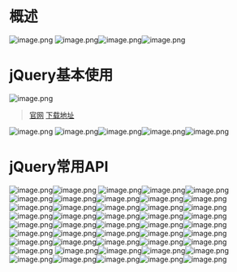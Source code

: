 # 概述
![image.png](https://cdn.nlark.com/yuque/0/2022/png/26314652/1669785834721-48cd59b7-06fa-4a53-8dfc-91cfd666dd00.png#averageHue=%23f4f6f3&clientId=uf4a41495-39fd-4&crop=0&crop=0&crop=1&crop=1&from=paste&height=430&id=u0f3e6fcd&margin=%5Bobject%20Object%5D&name=image.png&originHeight=860&originWidth=1560&originalType=binary&ratio=1&rotation=0&showTitle=false&size=371332&status=done&style=none&taskId=u4e74f319-261a-4f1b-a49c-364aeecfaa8&title=&width=780)
![image.png](https://cdn.nlark.com/yuque/0/2022/png/26314652/1669786010410-4989226e-39b6-4ec8-8963-ed66f6831398.png#averageHue=%23f6f8f5&clientId=ub8e1880c-aac6-4&crop=0&crop=0&crop=1&crop=1&from=paste&height=381&id=u7de9f70e&margin=%5Bobject%20Object%5D&name=image.png&originHeight=762&originWidth=1466&originalType=binary&ratio=1&rotation=0&showTitle=false&size=404790&status=done&style=none&taskId=u8b1581b9-d1dc-4d9c-89e8-9c22504a325&title=&width=733)![image.png](https://cdn.nlark.com/yuque/0/2022/png/26314652/1669786034986-5365a1d1-ba9b-4bd9-bfa3-de9026629fa5.png#averageHue=%23f8faf7&clientId=ub8e1880c-aac6-4&crop=0&crop=0&crop=1&crop=1&from=paste&height=354&id=u9feb7801&margin=%5Bobject%20Object%5D&name=image.png&originHeight=708&originWidth=1418&originalType=binary&ratio=1&rotation=0&showTitle=false&size=258325&status=done&style=none&taskId=u5b38c2da-df94-4dbf-a16d-7211d6a550b&title=&width=709)![image.png](https://cdn.nlark.com/yuque/0/2022/png/26314652/1669786087036-8a54b884-9a85-4897-b58c-f26b3bb81b41.png#averageHue=%23f5f7f4&clientId=ub8e1880c-aac6-4&crop=0&crop=0&crop=1&crop=1&from=paste&height=325&id=u6534d745&margin=%5Bobject%20Object%5D&name=image.png&originHeight=650&originWidth=1302&originalType=binary&ratio=1&rotation=0&showTitle=false&size=200416&status=done&style=none&taskId=u67b429f0-2f6e-45d4-a234-f04b9bd4199&title=&width=651)
# jQuery基本使用
![image.png](https://cdn.nlark.com/yuque/0/2022/png/26314652/1669786131760-983a3736-4f6f-4907-a7fb-a4999d1fda1b.png#averageHue=%23f5f7f4&clientId=ub8e1880c-aac6-4&crop=0&crop=0&crop=1&crop=1&from=paste&height=142&id=u077207e9&margin=%5Bobject%20Object%5D&name=image.png&originHeight=284&originWidth=782&originalType=binary&ratio=1&rotation=0&showTitle=false&size=70903&status=done&style=none&taskId=u60bee5fa-11d5-42f4-af58-9527126d6c6&title=&width=391)
> [官网](https://jquery.com/) [下载地址](https://jquery.com/download/)

![image.png](https://cdn.nlark.com/yuque/0/2022/png/26314652/1669786243736-b2b6c521-c498-432a-b049-4e5fa68da1d1.png#averageHue=%239c892f&clientId=ub8e1880c-aac6-4&crop=0&crop=0&crop=1&crop=1&from=paste&height=759&id=ub594b3fb&margin=%5Bobject%20Object%5D&name=image.png&originHeight=1518&originWidth=2880&originalType=binary&ratio=1&rotation=0&showTitle=false&size=805815&status=done&style=none&taskId=ue27dd715-a959-4fb5-bc26-66794abd1f3&title=&width=1440)
![image.png](https://cdn.nlark.com/yuque/0/2022/png/26314652/1669786830255-37fd4298-e216-496c-a4d3-1f076dd313ae.png#averageHue=%23c2c6c4&clientId=ub8e1880c-aac6-4&crop=0&crop=0&crop=1&crop=1&from=paste&height=407&id=u71f5ba15&margin=%5Bobject%20Object%5D&name=image.png&originHeight=814&originWidth=1512&originalType=binary&ratio=1&rotation=0&showTitle=false&size=254199&status=done&style=none&taskId=uaa7cedc5-0bd0-4fa7-8ef7-2fb1cc46c46&title=&width=756)![image.png](https://cdn.nlark.com/yuque/0/2022/png/26314652/1669786991900-a63d69cb-32b7-4665-9669-5a78f9d7a421.png#averageHue=%23f4f6f3&clientId=ub8e1880c-aac6-4&crop=0&crop=0&crop=1&crop=1&from=paste&height=224&id=u315a8d75&margin=%5Bobject%20Object%5D&name=image.png&originHeight=448&originWidth=1516&originalType=binary&ratio=1&rotation=0&showTitle=false&size=164514&status=done&style=none&taskId=u9dae1574-495f-460f-9e30-54ec8922b6d&title=&width=758)![image.png](https://cdn.nlark.com/yuque/0/2022/png/26314652/1669787319721-77947539-207f-4f00-ac23-11c709a5be2f.png#averageHue=%23f2f4f1&clientId=ub8e1880c-aac6-4&crop=0&crop=0&crop=1&crop=1&from=paste&height=193&id=uf1b5aeac&margin=%5Bobject%20Object%5D&name=image.png&originHeight=386&originWidth=1310&originalType=binary&ratio=1&rotation=0&showTitle=false&size=148744&status=done&style=none&taskId=uef03c10c-2d79-4c19-9d40-e4a225cc0f1&title=&width=655)![image.png](https://cdn.nlark.com/yuque/0/2022/png/26314652/1669787661985-4586478e-9c5b-4235-a0e6-4fd383e072c8.png#averageHue=%23f5f7f4&clientId=ub8e1880c-aac6-4&crop=0&crop=0&crop=1&crop=1&from=paste&height=422&id=u892a67ec&margin=%5Bobject%20Object%5D&name=image.png&originHeight=844&originWidth=1622&originalType=binary&ratio=1&rotation=0&showTitle=false&size=253318&status=done&style=none&taskId=u1643e922-9a5e-4fcb-9b54-bbceb4b5922&title=&width=811)
# jQuery常用API
![image.png](https://cdn.nlark.com/yuque/0/2022/png/26314652/1669799589453-3474fca5-3940-4670-b818-058fac9693f0.png#averageHue=%23f6f8f5&clientId=u1055282d-30e9-4&crop=0&crop=0&crop=1&crop=1&from=paste&height=434&id=u60289e14&margin=%5Bobject%20Object%5D&name=image.png&originHeight=868&originWidth=1490&originalType=binary&ratio=1&rotation=0&showTitle=false&size=336847&status=done&style=none&taskId=u3ec50efa-026c-4849-b7b9-8ce7a4dbc31&title=&width=745)![image.png](https://cdn.nlark.com/yuque/0/2022/png/26314652/1669799626764-aaac7e6a-9773-4847-a17b-0d58b25fa821.png#averageHue=%23f7f9f6&clientId=u1055282d-30e9-4&crop=0&crop=0&crop=1&crop=1&from=paste&height=218&id=u2c97c1ff&margin=%5Bobject%20Object%5D&name=image.png&originHeight=436&originWidth=1520&originalType=binary&ratio=1&rotation=0&showTitle=false&size=222207&status=done&style=none&taskId=u0204c38f-d6bc-4892-9f4a-78abb12bfc8&title=&width=760)
![image.png](https://cdn.nlark.com/yuque/0/2022/png/26314652/1669799760888-37a9721f-09de-417f-b515-06e2e15d56b6.png#averageHue=%23f5faf8&clientId=u1055282d-30e9-4&crop=0&crop=0&crop=1&crop=1&from=paste&height=141&id=u7415644f&margin=%5Bobject%20Object%5D&name=image.png&originHeight=282&originWidth=950&originalType=binary&ratio=1&rotation=0&showTitle=false&size=38703&status=done&style=none&taskId=u5792a7ba-ee8f-44d6-ab66-a50cfe683f2&title=&width=475)![image.png](https://cdn.nlark.com/yuque/0/2022/png/26314652/1669799834916-15f34660-fc17-4a8b-ae39-841081ad240d.png#averageHue=%23f5f7f4&clientId=u1055282d-30e9-4&crop=0&crop=0&crop=1&crop=1&from=paste&height=239&id=u343c6617&margin=%5Bobject%20Object%5D&name=image.png&originHeight=478&originWidth=1478&originalType=binary&ratio=1&rotation=0&showTitle=false&size=148367&status=done&style=none&taskId=u8136dcec-98fc-4257-98bb-90769628a77&title=&width=739)![image.png](https://cdn.nlark.com/yuque/0/2022/png/26314652/1669799861878-7a231bc7-d03a-422a-a17b-e97461e2caf2.png#averageHue=%23f8faf7&clientId=u1055282d-30e9-4&crop=0&crop=0&crop=1&crop=1&from=paste&height=335&id=u508b991b&margin=%5Bobject%20Object%5D&name=image.png&originHeight=670&originWidth=1726&originalType=binary&ratio=1&rotation=0&showTitle=false&size=310423&status=done&style=none&taskId=u7fba24c2-9db1-4e5c-8ffd-efdb05c315e&title=&width=863)![image.png](https://cdn.nlark.com/yuque/0/2022/png/26314652/1669799931902-f2321760-ec64-411e-9d48-b9ad45aa4195.png#averageHue=%23f6f8f5&clientId=u1055282d-30e9-4&crop=0&crop=0&crop=1&crop=1&from=paste&height=394&id=u289668b2&margin=%5Bobject%20Object%5D&name=image.png&originHeight=788&originWidth=1500&originalType=binary&ratio=1&rotation=0&showTitle=false&size=503241&status=done&style=none&taskId=uc1be5cb4-d167-404e-9879-2afe45169c7&title=&width=750)![image.png](https://cdn.nlark.com/yuque/0/2022/png/26314652/1669806767663-6a2e344f-5470-492a-9df0-7abfd2122fe3.png#averageHue=%23f5f7f4&clientId=u2b07872d-a145-4&crop=0&crop=0&crop=1&crop=1&from=paste&height=405&id=u025a92bb&margin=%5Bobject%20Object%5D&name=image.png&originHeight=810&originWidth=1516&originalType=binary&ratio=1&rotation=0&showTitle=false&size=251702&status=done&style=none&taskId=u0af3f46c-c641-4590-9284-c4ef76ae858&title=&width=758)![image.png](https://cdn.nlark.com/yuque/0/2022/png/26314652/1669806849133-2ad5c360-4b59-4306-b432-45eebc084aae.png#averageHue=%23f8faf7&clientId=u2b07872d-a145-4&crop=0&crop=0&crop=1&crop=1&from=paste&height=407&id=u2b1672a8&margin=%5Bobject%20Object%5D&name=image.png&originHeight=814&originWidth=1546&originalType=binary&ratio=1&rotation=0&showTitle=false&size=156867&status=done&style=none&taskId=ue38baf8f-565e-445b-a50b-e7ecb8d9b71&title=&width=773)![image.png](https://cdn.nlark.com/yuque/0/2022/png/26314652/1669807134281-4845305b-ae0b-4bb1-bb12-a2b2940d3644.png#averageHue=%23eef0ed&clientId=u2b07872d-a145-4&crop=0&crop=0&crop=1&crop=1&from=paste&height=140&id=ua91f43e3&margin=%5Bobject%20Object%5D&name=image.png&originHeight=280&originWidth=1044&originalType=binary&ratio=1&rotation=0&showTitle=false&size=104594&status=done&style=none&taskId=uc14ca29e-9cd5-4a14-a668-2e3c8777979&title=&width=522)![image.png](https://cdn.nlark.com/yuque/0/2022/png/26314652/1669807174114-54a3b7eb-efce-40d1-808f-e89570c10cbe.png#averageHue=%23f7f9f6&clientId=u2b07872d-a145-4&crop=0&crop=0&crop=1&crop=1&from=paste&height=411&id=u747b0b39&margin=%5Bobject%20Object%5D&name=image.png&originHeight=822&originWidth=1402&originalType=binary&ratio=1&rotation=0&showTitle=false&size=242730&status=done&style=none&taskId=u7de9e9b4-780e-4ca9-9dbc-d03a199c2fe&title=&width=701)![image.png](https://cdn.nlark.com/yuque/0/2022/png/26314652/1669807296815-672e839f-de68-4965-b666-5982e30950bc.png#averageHue=%23f5f7f4&clientId=u2b07872d-a145-4&crop=0&crop=0&crop=1&crop=1&from=paste&height=394&id=u1ba396bd&margin=%5Bobject%20Object%5D&name=image.png&originHeight=788&originWidth=1534&originalType=binary&ratio=1&rotation=0&showTitle=false&size=259183&status=done&style=none&taskId=u28f0883f-a661-4719-8779-018bb2c6091&title=&width=767)![image.png](https://cdn.nlark.com/yuque/0/2022/png/26314652/1669807667363-1cbbae93-9674-4bcc-9cc7-29337c2fa7a3.png#averageHue=%23f4f6f3&clientId=u2b07872d-a145-4&crop=0&crop=0&crop=1&crop=1&from=paste&height=318&id=uf72976d7&margin=%5Bobject%20Object%5D&name=image.png&originHeight=636&originWidth=1478&originalType=binary&ratio=1&rotation=0&showTitle=false&size=226349&status=done&style=none&taskId=u714ca5b6-5a8c-4e04-8670-125b0ed4b51&title=&width=739)![image.png](https://cdn.nlark.com/yuque/0/2022/png/26314652/1669808553130-555d60b5-7416-4738-986a-868d64024c16.png#averageHue=%23f7f9f6&clientId=u2b07872d-a145-4&crop=0&crop=0&crop=1&crop=1&from=paste&height=235&id=u4ed18776&margin=%5Bobject%20Object%5D&name=image.png&originHeight=470&originWidth=1566&originalType=binary&ratio=1&rotation=0&showTitle=false&size=111558&status=done&style=none&taskId=ufe52c587-4736-4491-b1d1-29fce1644d9&title=&width=783)![image.png](https://cdn.nlark.com/yuque/0/2022/png/26314652/1669808679790-20db1449-dc40-4057-912c-99f15459f8b7.png#averageHue=%23f6f8f5&clientId=u2b07872d-a145-4&crop=0&crop=0&crop=1&crop=1&from=paste&height=384&id=u9f0ad6d3&margin=%5Bobject%20Object%5D&name=image.png&originHeight=768&originWidth=1568&originalType=binary&ratio=1&rotation=0&showTitle=false&size=211525&status=done&style=none&taskId=ue53037a3-87db-43f9-8f4b-11fc376d3d5&title=&width=784)![image.png](https://cdn.nlark.com/yuque/0/2022/png/26314652/1669808802830-6aefaf10-08a9-4ec4-83d1-6772092f7b25.png#averageHue=%23f5f7f4&clientId=u2b07872d-a145-4&crop=0&crop=0&crop=1&crop=1&from=paste&height=388&id=ued8e59a0&margin=%5Bobject%20Object%5D&name=image.png&originHeight=776&originWidth=1562&originalType=binary&ratio=1&rotation=0&showTitle=false&size=280523&status=done&style=none&taskId=uab803516-c99a-4fcc-865e-7bcb6381bcf&title=&width=781)![image.png](https://cdn.nlark.com/yuque/0/2022/png/26314652/1669808814470-8bc1cf39-e23e-4a52-8b66-994466d34b93.png#averageHue=%23f5f7f4&clientId=u2b07872d-a145-4&crop=0&crop=0&crop=1&crop=1&from=paste&height=339&id=u7bd84ad5&margin=%5Bobject%20Object%5D&name=image.png&originHeight=678&originWidth=1554&originalType=binary&ratio=1&rotation=0&showTitle=false&size=275112&status=done&style=none&taskId=u5ece2f4c-03fc-4df7-a747-dc591f30d2c&title=&width=777)![image.png](https://cdn.nlark.com/yuque/0/2022/png/26314652/1669808825950-23a39573-ca0f-4b5f-9ec1-858387524398.png#averageHue=%23f3f5f2&clientId=u2b07872d-a145-4&crop=0&crop=0&crop=1&crop=1&from=paste&height=275&id=u27b2ac8a&margin=%5Bobject%20Object%5D&name=image.png&originHeight=550&originWidth=1504&originalType=binary&ratio=1&rotation=0&showTitle=false&size=290041&status=done&style=none&taskId=u2bf3442f-e63b-44aa-b375-3ebb1416876&title=&width=752)![image.png](https://cdn.nlark.com/yuque/0/2022/png/26314652/1669808857302-48a977b6-6108-4f4f-8785-0fd36657e5ca.png#averageHue=%23f6f8f5&clientId=u2b07872d-a145-4&crop=0&crop=0&crop=1&crop=1&from=paste&height=331&id=ub2edc6fb&margin=%5Bobject%20Object%5D&name=image.png&originHeight=662&originWidth=1596&originalType=binary&ratio=1&rotation=0&showTitle=false&size=228357&status=done&style=none&taskId=u27245604-3ea0-43fd-8e24-4770fa5985f&title=&width=798)![image.png](https://cdn.nlark.com/yuque/0/2022/png/26314652/1669808958286-1409cc46-3242-4012-a225-0a500388e91a.png#averageHue=%23f6f8f5&clientId=u2b07872d-a145-4&crop=0&crop=0&crop=1&crop=1&from=paste&height=396&id=u6cd4e58f&margin=%5Bobject%20Object%5D&name=image.png&originHeight=792&originWidth=1528&originalType=binary&ratio=1&rotation=0&showTitle=false&size=332077&status=done&style=none&taskId=udddd30f5-95ba-4f23-add9-2d76428ce20&title=&width=764)![image.png](https://cdn.nlark.com/yuque/0/2022/png/26314652/1669809406676-aafdf82e-a2cb-4925-a974-29bead744969.png#averageHue=%23f3f5f3&clientId=u2b07872d-a145-4&crop=0&crop=0&crop=1&crop=1&from=paste&height=363&id=u191b03b9&margin=%5Bobject%20Object%5D&name=image.png&originHeight=726&originWidth=1468&originalType=binary&ratio=1&rotation=0&showTitle=false&size=150336&status=done&style=none&taskId=ue9a4d643-739c-4832-b2a3-73762faf58a&title=&width=734)![image.png](https://cdn.nlark.com/yuque/0/2022/png/26314652/1669809507495-c8227a95-caa2-4987-b1b7-0b4f1bcc1ab4.png#averageHue=%23f4f6f3&clientId=u2b07872d-a145-4&crop=0&crop=0&crop=1&crop=1&from=paste&height=342&id=u8d8a82fb&margin=%5Bobject%20Object%5D&name=image.png&originHeight=684&originWidth=1498&originalType=binary&ratio=1&rotation=0&showTitle=false&size=211894&status=done&style=none&taskId=ucbaaf46d-f27f-46d7-82ab-5abd861bd90&title=&width=749)![image.png](https://cdn.nlark.com/yuque/0/2022/png/26314652/1669809591165-5b79ea1e-4e66-4f44-8c90-7aa765f5e1b6.png#averageHue=%23f5f7f4&clientId=u2b07872d-a145-4&crop=0&crop=0&crop=1&crop=1&from=paste&height=378&id=u5fed0b5f&margin=%5Bobject%20Object%5D&name=image.png&originHeight=756&originWidth=1586&originalType=binary&ratio=1&rotation=0&showTitle=false&size=258488&status=done&style=none&taskId=udc76f4d6-814a-4fd9-a3ee-b8de6f00b16&title=&width=793)![image.png](https://cdn.nlark.com/yuque/0/2022/png/26314652/1669809703596-acecb3ca-44a2-4c7d-9395-9acd19d6da99.png#averageHue=%23e0e4e3&clientId=u2b07872d-a145-4&crop=0&crop=0&crop=1&crop=1&from=paste&height=468&id=ud18ab413&margin=%5Bobject%20Object%5D&name=image.png&originHeight=936&originWidth=1458&originalType=binary&ratio=1&rotation=0&showTitle=false&size=321752&status=done&style=none&taskId=u1c970ba0-5b58-4dc7-90ea-3c3b0dd60b4&title=&width=729)![image.png](https://cdn.nlark.com/yuque/0/2022/png/26314652/1669809719908-a4590a45-c6f6-4094-b2ba-b00aa6ff4960.png#averageHue=%23f3f5f2&clientId=u2b07872d-a145-4&crop=0&crop=0&crop=1&crop=1&from=paste&height=234&id=u6c141642&margin=%5Bobject%20Object%5D&name=image.png&originHeight=468&originWidth=1202&originalType=binary&ratio=1&rotation=0&showTitle=false&size=113590&status=done&style=none&taskId=u2c24b7a4-01d1-4e2c-a7b8-d64e4abbd8c&title=&width=601)![image.png](https://cdn.nlark.com/yuque/0/2022/png/26314652/1669809796392-cf4c5dd2-7610-4bce-ada5-ec2570befac2.png#averageHue=%23f6f8f5&clientId=u2b07872d-a145-4&crop=0&crop=0&crop=1&crop=1&from=paste&height=478&id=ud27dc4be&margin=%5Bobject%20Object%5D&name=image.png&originHeight=956&originWidth=1542&originalType=binary&ratio=1&rotation=0&showTitle=false&size=366101&status=done&style=none&taskId=u804a19cb-d793-4158-9bf4-c09e6eba3ac&title=&width=771)![image.png](https://cdn.nlark.com/yuque/0/2022/png/26314652/1669810020771-53cd6dd1-9488-4fba-93e0-819250bf8ae1.png#averageHue=%23f6f8f5&clientId=u2b07872d-a145-4&crop=0&crop=0&crop=1&crop=1&from=paste&height=338&id=udb80a9f4&margin=%5Bobject%20Object%5D&name=image.png&originHeight=676&originWidth=1534&originalType=binary&ratio=1&rotation=0&showTitle=false&size=175236&status=done&style=none&taskId=u49bd10b9-3093-4bc3-9010-4248381ff1f&title=&width=767)![image.png](https://cdn.nlark.com/yuque/0/2022/png/26314652/1669810149638-9cf61caf-fdef-45f7-b14e-17b802ee22c3.png#averageHue=%23f9fbf8&clientId=u2b07872d-a145-4&crop=0&crop=0&crop=1&crop=1&from=paste&height=213&id=uca7a1c29&margin=%5Bobject%20Object%5D&name=image.png&originHeight=426&originWidth=1498&originalType=binary&ratio=1&rotation=0&showTitle=false&size=46799&status=done&style=none&taskId=u12ae8a8d-0042-494c-9b17-1b4ac2790f9&title=&width=749)![image.png](https://cdn.nlark.com/yuque/0/2022/png/26314652/1669810203905-64d7fdc8-17cb-4d3d-8ef3-c9fcf5e265e8.png#averageHue=%23f8faf8&clientId=u2b07872d-a145-4&crop=0&crop=0&crop=1&crop=1&from=paste&height=344&id=u6a4426e1&margin=%5Bobject%20Object%5D&name=image.png&originHeight=688&originWidth=1550&originalType=binary&ratio=1&rotation=0&showTitle=false&size=257298&status=done&style=none&taskId=u9cca6a00-569c-493a-bffb-7b4023de8d9&title=&width=775)![image.png](https://cdn.nlark.com/yuque/0/2022/png/26314652/1669810230373-745ee523-ebcb-4390-84d8-79994d68a022.png#averageHue=%23fafcf9&clientId=u2b07872d-a145-4&crop=0&crop=0&crop=1&crop=1&from=paste&height=330&id=u53175a04&margin=%5Bobject%20Object%5D&name=image.png&originHeight=660&originWidth=1574&originalType=binary&ratio=1&rotation=0&showTitle=false&size=198817&status=done&style=none&taskId=u86dee04d-5240-4f02-bb1a-02e75585c8f&title=&width=787)![image.png](https://cdn.nlark.com/yuque/0/2022/png/26314652/1669810302137-e30718b8-55ac-4ebd-8272-c4ec309158e7.png#averageHue=%23222522&clientId=u2b07872d-a145-4&crop=0&crop=0&crop=1&crop=1&from=paste&height=94&id=u47895219&margin=%5Bobject%20Object%5D&name=image.png&originHeight=188&originWidth=1072&originalType=binary&ratio=1&rotation=0&showTitle=false&size=154415&status=done&style=none&taskId=u3cb69486-1292-4080-9eca-18745f71d5b&title=&width=536)![image.png](https://cdn.nlark.com/yuque/0/2022/png/26314652/1669810471353-e4854666-50c0-457d-bb6c-dc74c4cdbb89.png#averageHue=%23f7f9f6&clientId=u2b07872d-a145-4&crop=0&crop=0&crop=1&crop=1&from=paste&height=359&id=uf01deeb6&margin=%5Bobject%20Object%5D&name=image.png&originHeight=718&originWidth=1512&originalType=binary&ratio=1&rotation=0&showTitle=false&size=368723&status=done&style=none&taskId=u45cf6fc3-59a6-46e7-bfe8-fb5f7be89a3&title=&width=756)![image.png](https://cdn.nlark.com/yuque/0/2022/png/26314652/1669810604035-48149665-5530-4455-8df5-c674ce4eba0c.png#averageHue=%23f4f6f3&clientId=u2b07872d-a145-4&crop=0&crop=0&crop=1&crop=1&from=paste&height=304&id=u932652b7&margin=%5Bobject%20Object%5D&name=image.png&originHeight=608&originWidth=1666&originalType=binary&ratio=1&rotation=0&showTitle=false&size=250641&status=done&style=none&taskId=ub6ccdce6-84f1-4aed-a8bd-36f08d9d4f7&title=&width=833)![image.png](https://cdn.nlark.com/yuque/0/2022/png/26314652/1669810625906-afd5c8c4-0d18-4829-9bb2-3789929de4ea.png#averageHue=%23f2f4f1&clientId=u2b07872d-a145-4&crop=0&crop=0&crop=1&crop=1&from=paste&height=121&id=u14a6b523&margin=%5Bobject%20Object%5D&name=image.png&originHeight=242&originWidth=1432&originalType=binary&ratio=1&rotation=0&showTitle=false&size=106591&status=done&style=none&taskId=u9382a9eb-8973-4edd-a26a-f1ef24af0b4&title=&width=716)![image.png](https://cdn.nlark.com/yuque/0/2022/png/26314652/1669810673333-000487dc-74c2-4ba4-a06a-c77b5249a468.png#averageHue=%23f3f5f3&clientId=u2b07872d-a145-4&crop=0&crop=0&crop=1&crop=1&from=paste&height=251&id=u2fbd7cda&margin=%5Bobject%20Object%5D&name=image.png&originHeight=502&originWidth=1484&originalType=binary&ratio=1&rotation=0&showTitle=false&size=133186&status=done&style=none&taskId=u44aec18c-e3a8-4da3-91f9-d297b655cc5&title=&width=742)![image.png](https://cdn.nlark.com/yuque/0/2022/png/26314652/1669810885828-662879d3-9753-4bb8-956b-f405ce7d8766.png#averageHue=%23f4f6f3&clientId=u2b07872d-a145-4&crop=0&crop=0&crop=1&crop=1&from=paste&height=204&id=ufbb21752&margin=%5Bobject%20Object%5D&name=image.png&originHeight=408&originWidth=1058&originalType=binary&ratio=1&rotation=0&showTitle=false&size=151390&status=done&style=none&taskId=uf7757432-d9c4-4746-abfb-7d524912012&title=&width=529)![image.png](https://cdn.nlark.com/yuque/0/2022/png/26314652/1669810901528-65967417-7540-493f-9ca5-4b59142fdeff.png#averageHue=%231e201d&clientId=u2b07872d-a145-4&crop=0&crop=0&crop=1&crop=1&from=paste&height=246&id=u303e13ce&margin=%5Bobject%20Object%5D&name=image.png&originHeight=492&originWidth=912&originalType=binary&ratio=1&rotation=0&showTitle=false&size=224702&status=done&style=none&taskId=u071b9fc1-844b-4b7d-b112-457d117d965&title=&width=456)
![image.png](https://cdn.nlark.com/yuque/0/2022/png/26314652/1669870143433-9facf6b0-3252-4507-a5e1-185696ebd5dc.png#averageHue=%23f8faf8&clientId=u473c87d8-1a01-4&crop=0&crop=0&crop=1&crop=1&from=paste&height=361&id=u677d1c30&margin=%5Bobject%20Object%5D&name=image.png&originHeight=722&originWidth=1520&originalType=binary&ratio=1&rotation=0&showTitle=false&size=211977&status=done&style=none&taskId=u951378d4-6e80-4796-9376-5670ba1bb9c&title=&width=760)![image.png](https://cdn.nlark.com/yuque/0/2022/png/26314652/1669870201479-f35337a1-f7fa-466a-80df-3fc18c6740b1.png#averageHue=%23f6f8f5&clientId=u473c87d8-1a01-4&crop=0&crop=0&crop=1&crop=1&from=paste&height=354&id=u43eb1b51&margin=%5Bobject%20Object%5D&name=image.png&originHeight=708&originWidth=1532&originalType=binary&ratio=1&rotation=0&showTitle=false&size=193767&status=done&style=none&taskId=ud26fe6e6-0456-4c3a-b0e5-a1954fcbfd0&title=&width=766)![image.png](https://cdn.nlark.com/yuque/0/2022/png/26314652/1669870704860-8f08464a-fd3e-4d07-91ac-d44703b011a5.png#averageHue=%23d5d9d8&clientId=u473c87d8-1a01-4&crop=0&crop=0&crop=1&crop=1&from=paste&height=405&id=u1a0e34ac&margin=%5Bobject%20Object%5D&name=image.png&originHeight=810&originWidth=1522&originalType=binary&ratio=1&rotation=0&showTitle=false&size=150631&status=done&style=none&taskId=u5797cd7b-3e73-4f1b-855e-807cda5a08a&title=&width=761)![image.png](https://cdn.nlark.com/yuque/0/2022/png/26314652/1669870891330-6fd5552c-1fbf-44e3-85d4-33a22f017363.png#averageHue=%23f4f6f3&clientId=u473c87d8-1a01-4&crop=0&crop=0&crop=1&crop=1&from=paste&height=343&id=u37193b17&margin=%5Bobject%20Object%5D&name=image.png&originHeight=686&originWidth=1586&originalType=binary&ratio=1&rotation=0&showTitle=false&size=219166&status=done&style=none&taskId=u4ffbfb62-636d-4a24-9676-e054f498877&title=&width=793)![image.png](https://cdn.nlark.com/yuque/0/2022/png/26314652/1669870992244-8b65c8c8-58fc-404f-9ade-73e5660d8477.png#averageHue=%23f3f5f2&clientId=u473c87d8-1a01-4&crop=0&crop=0&crop=1&crop=1&from=paste&height=181&id=u882ec7e4&margin=%5Bobject%20Object%5D&name=image.png&originHeight=362&originWidth=1216&originalType=binary&ratio=1&rotation=0&showTitle=false&size=101541&status=done&style=none&taskId=ude6a6842-8ff0-4d9c-95fb-f3d40d300ab&title=&width=608)![image.png](https://cdn.nlark.com/yuque/0/2022/png/26314652/1669871300726-e0222417-2ba5-49df-94fb-6a6a6efde9ba.png#averageHue=%23f7f9f6&clientId=u473c87d8-1a01-4&crop=0&crop=0&crop=1&crop=1&from=paste&height=370&id=uf480ba2f&margin=%5Bobject%20Object%5D&name=image.png&originHeight=740&originWidth=1514&originalType=binary&ratio=1&rotation=0&showTitle=false&size=226103&status=done&style=none&taskId=u93341868-909d-4009-81b9-2ff05fbcfc9&title=&width=757)![image.png](https://cdn.nlark.com/yuque/0/2022/png/26314652/1669871437289-2d7fe2dc-f37a-495a-a77f-c088f9382025.png#averageHue=%23eef1ef&clientId=u473c87d8-1a01-4&crop=0&crop=0&crop=1&crop=1&from=paste&height=444&id=uc8b2a047&margin=%5Bobject%20Object%5D&name=image.png&originHeight=888&originWidth=1620&originalType=binary&ratio=1&rotation=0&showTitle=false&size=496715&status=done&style=none&taskId=ubf7a17c6-0972-4ca9-b389-8e05c90c7f9&title=&width=810)![image.png](https://cdn.nlark.com/yuque/0/2022/png/26314652/1669871558779-4041e58c-9056-4601-9139-18d3d23c8052.png#averageHue=%23f7f9f6&clientId=u473c87d8-1a01-4&crop=0&crop=0&crop=1&crop=1&from=paste&height=331&id=ud69fb62c&margin=%5Bobject%20Object%5D&name=image.png&originHeight=662&originWidth=1400&originalType=binary&ratio=1&rotation=0&showTitle=false&size=151377&status=done&style=none&taskId=u31f932b2-005f-46c7-a791-dca7f86943c&title=&width=700)![image.png](https://cdn.nlark.com/yuque/0/2022/png/26314652/1669871734035-78a6c8f4-800a-4aa9-9476-19649050292a.png#averageHue=%23f5f7f4&clientId=u473c87d8-1a01-4&crop=0&crop=0&crop=1&crop=1&from=paste&height=477&id=u320cfb1d&margin=%5Bobject%20Object%5D&name=image.png&originHeight=954&originWidth=1574&originalType=binary&ratio=1&rotation=0&showTitle=false&size=373083&status=done&style=none&taskId=u8ca79b6f-3382-4910-a207-db45026795f&title=&width=787)
